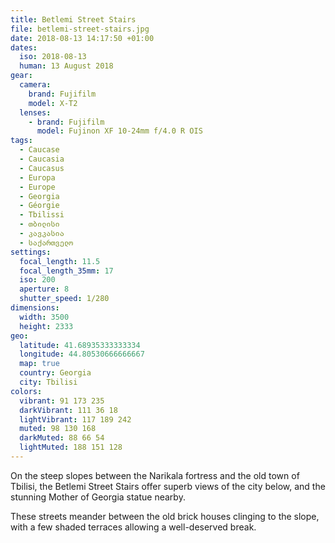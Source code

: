 ```yaml
---
title: Betlemi Street Stairs
file: betlemi-street-stairs.jpg
date: 2018-08-13 14:17:50 +01:00
dates:
  iso: 2018-08-13
  human: 13 August 2018
gear:
  camera:
    brand: Fujifilm
    model: X-T2
  lenses:
    - brand: Fujifilm
      model: Fujinon XF 10-24mm f/4.0 R OIS
tags:
  - Caucase
  - Caucasia
  - Caucasus
  - Europa
  - Europe
  - Georgia
  - Géorgie
  - Tbilissi
  - თბილისი
  - კავკასია
  - საქართველო
settings:
  focal_length: 11.5
  focal_length_35mm: 17
  iso: 200
  aperture: 8
  shutter_speed: 1/280
dimensions:
  width: 3500
  height: 2333
geo:
  latitude: 41.68935333333334
  longitude: 44.80530666666667
  map: true
  country: Georgia
  city: Tbilisi
colors:
  vibrant: 91 173 235
  darkVibrant: 111 36 18
  lightVibrant: 117 189 242
  muted: 98 130 168
  darkMuted: 88 66 54
  lightMuted: 188 151 128
---
```


On the steep slopes between the Narikala fortress and the old town of Tbilisi, the Betlemi Street Stairs offer superb views of the city below, and the stunning Mother of Georgia statue nearby.

These streets meander between the old brick houses clinging to the slope, with a few shaded terraces allowing a well-deserved break.
